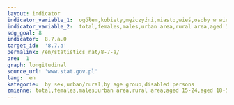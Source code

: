 ```yaml
---
layout: indicator
indicator_variable_1:  ogółem,kobiety,mężczyźni,miasto,wieś,osoby w wieku 15-24 lata,w wieku 18-59/64 lat,osoby w wieku 50-89 lat,w wieku 16-89 lat
indicator_variable_2:  total,females,males,urban area,rural area,aged 15-24,aged 18-59/64,aged 50-89,aged 16-89
sdg_goal: 8
indicator:  8.7.a.0
target_id:  '8.7.a'
permalink: /en/statistics_nat/8-7-a/
pre:  1
graph: longitudinal
source_url: 'www.stat.gov.pl'
lang:  en
kategorie:  by sex,urban/rural,by age group,disabled persons
zmienne: total,females,males;urban area,rural area;aged 15-24,aged 18-59/64,aged 50-89;aged 16-89
---
```

